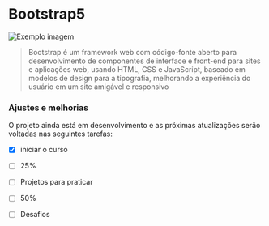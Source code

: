 # Bootstrap5



<img src="https://encrypted-tbn0.gstatic.com/images?q=tbn:ANd9GcRiclE-DJ9efTyhGe2aYl9INzhS9CysjrFp7huA6CzlCeG-hE6tYdMVZgvWwwPUzrwyIk0&usqp=CAU" alt="Exemplo imagem">

> Bootstrap é um framework web com código-fonte aberto para desenvolvimento de componentes de interface e front-end para sites e aplicações web, usando HTML, CSS e JavaScript, baseado em modelos de design para a tipografia, melhorando a experiência do usuário em um site amigável e responsivo

### Ajustes e melhorias

O projeto ainda está em desenvolvimento e as próximas atualizações serão voltadas nas seguintes tarefas:

- [x] iniciar o curso 
- [ ] 25%
- [ ] Projetos para praticar 
- [ ] 50%
- [ ] Desafios







